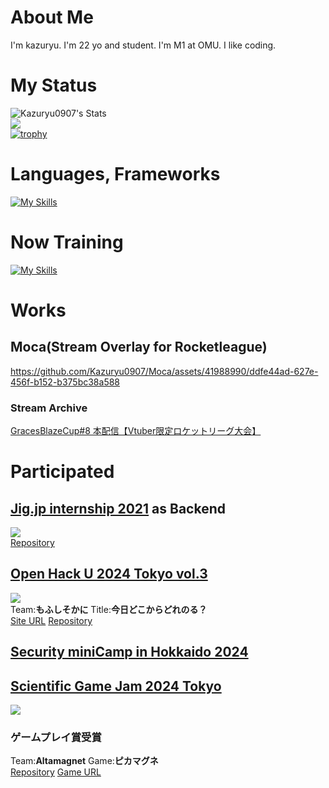 # About Me
I'm kazuryu. I'm 22 yo and student. I'm M1 at OMU. I like coding.

# My Status
![Kazuryu0907's Stats](https://github-readme-stats.vercel.app/api?username=Kazuryu0907&theme=vue&show_icons=true&hide_border=true&count_private=true)  
![](http://github-profile-summary-cards.vercel.app/api/cards/most-commit-language?username=Kazuryu0907&theme=default)  
[![trophy](https://github-profile-trophy.vercel.app/?username=Kazuryu0907)](https://github.com/Kazuryu0907/github-profile-trophy)  

# Languages, Frameworks
[![My Skills](https://skillicons.dev/icons?i=html,css,js,ts,c,cpp,arduino,rust,py,nodejs,deno,react,vue,electron,bootstrap,firebase)](https://skillicons.dev)

# Now Training
[![My Skills](https://skillicons.dev/icons?i=vim,nestjs,nextjs,apollo,prisma,graphql,unity)](https://skillicons.dev)
<!---
Kazuryu0907/Kazuryu0907 is a ✨ special ✨ repository because its `README.md` (this file) appears on your GitHub profile.
You can click the Preview link to take a look at your changes.
--->
# Works
## Moca(Stream Overlay for Rocketleague)
https://github.com/Kazuryu0907/Moca/assets/41988990/ddfe44ad-627e-456f-b152-b375bc38a588   

### Stream Archive
[GracesBlazeCup#8 本配信【Vtuber限定ロケットリーグ大会】](https://www.youtube.com/watch?v=7LQ8lHAPrzM)  
# Participated
## [Jig.jp internship 2021](https://fukuno.jig.jp/3309) as Backend
![](https://user-images.githubusercontent.com/44780846/130186001-99c73b15-44a9-48fc-bab7-e86260e0e15d.png)  
[Repository](https://github.com/jigintern/2021-summer-1-a)
## [Open Hack U 2024 Tokyo vol.3](https://hacku.yahoo.co.jp/2024/)
![](https://s.yimg.jp/images/hacku/hacku2024/open/images/addition/open2024_passmarket_tokyo3.png)  
Team:**もふしそかに**  Title:**今日どこからどれのる？**  
[Site URL](https://hack-u-2024.vercel.app/) [Repository](https://github.com/Kazuryu0907/HackU_2024)
## [Security miniCamp in Hokkaido 2024](https://www.security-camp.or.jp/minicamp/hokkaido2024.html)
## [Scientific Game Jam 2024 Tokyo](https://jp-minerals.org/scientificgamejam/jp/)
![](https://jp-minerals.org/scientificgamejam/img/header-SGJ-Japan.png)
### ゲームプレイ賞受賞
Team:**Altamagnet**  Game:**ピカマグネ**  
[Repository](https://github.com/Kazuryu0907/SGJ)
[Game URL](https://kazuryu.itch.io/pika-magne)
